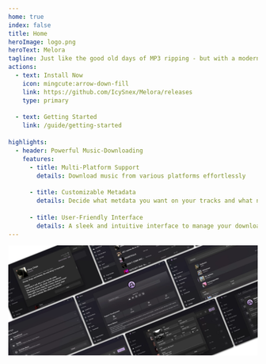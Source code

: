 ```yaml
---
home: true
index: false
title: Home
heroImage: logo.png
heroText: Melora
tagline: Just like the good old days of MP3 ripping - but with a modern twist.
actions:
  - text: Install Now
    icon: mingcute:arrow-down-fill
    link: https://github.com/IcySnex/Melora/releases
    type: primary

  - text: Getting Started
    link: /guide/getting-started

highlights:
  - header: Powerful Music-Downloading
    features:
      - title: Multi-Platform Support
        details: Download music from various platforms effortlessly

      - title: Customizable Metadata
        details: Decide what metdata you want on your tracks and what not

      - title: User-Friendly Interface
        details: A sleek and intuitive interface to manage your downloads
---
```


<p align="center">
  <img alt="Screenshots Image" src="/screenshots.webp">
</p>